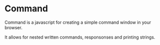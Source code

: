 # Command
Command is a javascript for creating a simple command window in your browser.

It allows for nested written commands, responsonses and printing strings.
